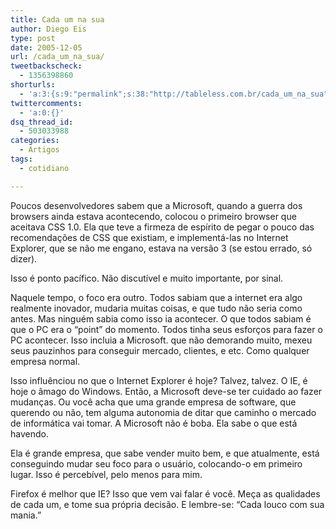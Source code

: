 ```yaml
---
title: Cada um na sua
author: Diego Eis
type: post
date: 2005-12-05
url: /cada_um_na_sua/
tweetbackscheck:
  - 1356398860
shorturls:
  - 'a:3:{s:9:"permalink";s:38:"http://tableless.com.br/cada_um_na_sua";s:7:"tinyurl";s:26:"http://tinyurl.com/3dlz5kt";s:4:"isgd";s:19:"http://is.gd/oCYaLH";}'
twittercomments:
  - 'a:0:{}'
dsq_thread_id:
  - 503033988
categories:
  - Artigos
tags:
  - cotidiano

---
```

Poucos desenvolvedores sabem que a Microsoft, quando a guerra dos browsers ainda estava acontecendo, colocou o primeiro browser que aceitava CSS 1.0. Ela que teve a firmeza de espírito de pegar o pouco das recomendações de CSS que existiam, e implementá-las no Internet Explorer, que se não me engano, estava na versão 3 (se estou errado, só dizer).
  
Isso é ponto pacífico. Não discutível e muito importante, por sinal. 

Naquele tempo, o foco era outro. Todos sabiam que a internet era algo realmente inovador, mudaria muitas coisas, e que tudo não seria como antes. Mas ninguém sabia como isso ia acontecer. O que todos sabiam é que o PC era o &#8220;point&#8221; do momento. Todos tinha seus esforços para fazer o PC acontecer. Isso incluia a Microsoft. que não demorando muito, mexeu seus pauzinhos para conseguir mercado, clientes, e etc. Como qualquer empresa normal. 

Isso influênciou no que o Internet Explorer é hoje? Talvez, talvez. O IE, é hoje o âmago do Windows. Então, a Microsoft deve-se ter cuidado ao fazer mudanças. Ou você acha que uma grande empresa de software, que querendo ou não, tem alguma autonomia de ditar que caminho o mercado de informática vai tomar. A Microsoft não é boba. Ela sabe o que está havendo.
  
Ela é grande empresa, que sabe vender muito bem, e que atualmente, está conseguindo mudar seu foco para o usuário, colocando-o em primeiro lugar. Isso é percebível, pelo menos para mim. 

Firefox é melhor que IE? Isso que vem vai falar é você. Meça as qualidades de cada um, e tome sua própria decisão. E lembre-se: &#8220;Cada louco com sua mania.&#8221;